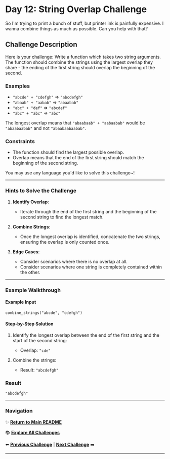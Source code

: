 # Day 12: String Overlap Challenge

So I'm trying to print a bunch of stuff, but printer ink is painfully expensive. I wanna combine things as much as possible. Can you help with that?

## Challenge Description

Here is your challenge: Write a function which takes two string arguments. The function should combine the strings using the largest overlap they share - the ending of the first string should overlap the beginning of the second.

### Examples

- `"abcde" + "cdefgh"` => `"abcdefgh"`
- `"abaab" + "aabab"` => `"abaabab"`
- `"abc" + "def"` => `"abcdef"`
- `"abc" + "abc"` => `"abc"`

The longest overlap means that `"abaabaab" + "aabaabab"` would be `"abaabaabab"` and not `"abaabaabaabab"`.

### Constraints

- The function should find the largest possible overlap.
- Overlap means that the end of the first string should match the beginning of the second string.

You may use any language you'd like to solve this challenge~!

---

### Hints to Solve the Challenge

1. **Identify Overlap**:
   - Iterate through the end of the first string and the beginning of the second string to find the longest match.

2. **Combine Strings**:
   - Once the longest overlap is identified, concatenate the two strings, ensuring the overlap is only counted once.

3. **Edge Cases**:
   - Consider scenarios where there is no overlap at all.
   - Consider scenarios where one string is completely contained within the other.

---

### Example Walkthrough

#### Example Input
`combine_strings("abcde", "cdefgh")`

#### Step-by-Step Solution

1. Identify the longest overlap between the end of the first string and the start of the second string:
   - Overlap: `"cde"`

2. Combine the strings:
   - Result: `"abcdefgh"`

### Result
`"abcdefgh"`

---

### Navigation

✨ **[Return to Main README](../../readme.md)**

📚 **[Explore All Challenges](../../challenges1.md)**

⬅️ **[Previous Challenge](../../day%20logs/day11/day11.md)** | **[Next Challenge](../../day%20logs/day13/day13.md)** ➡️

---
